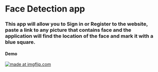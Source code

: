 # Face Detection app 
### This app will allow you to Sign in or Register to the website, paste a link to any picture that contains face and the application will find the location of the face and mark it with a blue square.

#### Demo
<a href="https://dashboard.heroku.com/apps/face-find"><img src="https://media.giphy.com/media/oHv9d1KM9sSLgKObDL/giphy.gif" title="made at imgflip.com"/></a>
